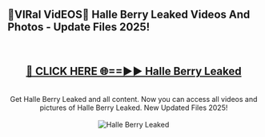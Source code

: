 <h2>🔴VIRal VidEOS🔴 Halle Berry Leaked Videos And Photos - Update Files 2025!</h2>
<br>
<div align="center">
<h2><a href="https://virallinks.top/odZfE0" rel="nofollow">🔴 CLICK HERE 🌐==►► Halle Berry Leaked</a></h2>
<br>
Get Halle Berry Leaked and all content. Now you can access all videos and pictures of Halle Berry Leaked. New Updated Files 2025!
<br>
<br>
<a href="https://virallinks.top/odZfE0" rel="nofollow" data-target="animated-image.originalLink"><img src="https://i.imgur.com/dJHk4Zq.gif)" alt="Halle Berry Leaked" style="max-width: 100%; display: inline-block;" data-target="animated-image.originalImage"></a>
</div>
<br>
